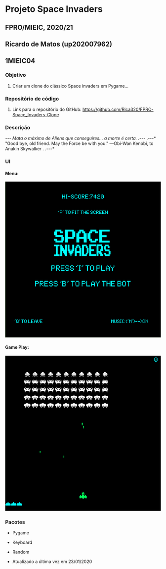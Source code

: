 # Projeto Space Invaders
## FPRO/MIEIC, 2020/21
## Ricardo de Matos (up202007962)
## 1MIEIC04

### Objetivo

1. Criar um clone do clássico Space invaders em Pygame...

### Repositório de código

1) Link para o repositório do GitHub: https://github.com/Rica320/FPRO-Space_Invaders-Clone

### Descrição

*--- Mata o máximo de Aliens que conseguires... a morte é certa. .---*
.---*
    "Good bye, old friend. May the Force be with you."
    ―Obi-Wan Kenobi, to Anakin Skywalker .
.---*

### UI
#### Menu:
![UI](https://github.com/Rica320/FPRO-Space_Invaders-Clone/blob/main/Images/UI1.PNG)
#### Game Play:
![UI](https://github.com/Rica320/FPRO-Space_Invaders-Clone/blob/main/Images/UI2.PNG)

### Pacotes

- Pygame
- Keyboard
- Random

- Atualizado a última vez em 23/01/2020

